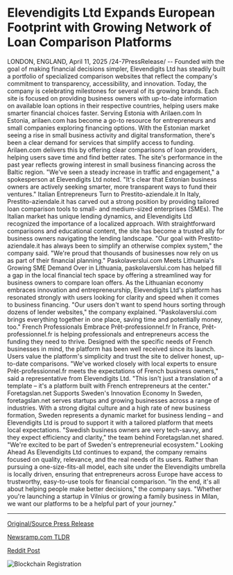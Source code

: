 # Elevendigits Ltd Expands European Footprint with Growing Network of Loan Comparison Platforms

LONDON, ENGLAND, April 11, 2025 /24-7PressRelease/ -- Founded with the goal of making financial decisions simpler, Elevendigits Ltd has steadily built a portfolio of specialized comparison websites that reflect the company's commitment to transparency, accessibility, and innovation. Today, the company is celebrating milestones for several of its growing brands.  Each site is focused on providing business owners with up-to-date information on available loan options in their respective countries, helping users make smarter financial choices faster.  Serving Estonia with Arilaen.com  In Estonia, arilaen.com has become a go-to resource for entrepreneurs and small companies exploring financing options. With the Estonian market seeing a rise in small business activity and digital transformation, there's been a clear demand for services that simplify access to funding. Arilaen.com delivers this by offering clear comparisons of loan providers, helping users save time and find better rates.  The site's performance in the past year reflects growing interest in small business financing across the Baltic region. "We've seen a steady increase in traffic and engagement," a spokesperson at Elevendigits Ltd noted. "It's clear that Estonian business owners are actively seeking smarter, more transparent ways to fund their ventures."  Italian Entrepreneurs Turn to Prestito-aziendale.it  In Italy, Prestito-aziendale.it has carved out a strong position by providing tailored loan comparison tools to small- and medium-sized enterprises (SMEs). The Italian market has unique lending dynamics, and Elevendigits Ltd recognized the importance of a localized approach. With straightforward comparisons and educational content, the site has become a trusted ally for business owners navigating the lending landscape.  "Our goal with Prestito-aziendale.it has always been to simplify an otherwise complex system," the company said. "We're proud that thousands of businesses now rely on us as part of their financial planning."  Paskolaverslui.com Meets Lithuania's Growing SME Demand  Over in Lithuania, paskolaverslui.com has helped fill a gap in the local financial tech space by offering a streamlined way for business owners to compare loan offers. As the Lithuanian economy embraces innovation and entrepreneurship, Elevendigits Ltd's platform has resonated strongly with users looking for clarity and speed when it comes to business financing.  "Our users don't want to spend hours sorting through dozens of lender websites," the company explained. "Paskolaverslui.com brings everything together in one place, saving time and potentially money, too."  French Professionals Embrace Prêt-professionnel.fr  In France, Prêt-professionnel.fr is helping professionals and entrepreneurs access the funding they need to thrive. Designed with the specific needs of French businesses in mind, the platform has been well received since its launch. Users value the platform's simplicity and trust the site to deliver honest, up-to-date comparisons.  "We've worked closely with local experts to ensure Prêt-professionnel.fr meets the expectations of French business owners," said a representative from Elevendigits Ltd. "This isn't just a translation of a template – it's a platform built with French entrepreneurs at the center."  Foretagslan.net Supports Sweden's Innovation Economy  In Sweden, foretagslan.net serves startups and growing businesses across a range of industries. With a strong digital culture and a high rate of new business formation, Sweden represents a dynamic market for business lending – and Elevendigits Ltd is proud to support it with a tailored platform that meets local expectations.  "Swedish business owners are very tech-savvy, and they expect efficiency and clarity," the team behind Foretagslan.net shared. "We're excited to be part of Sweden's entrepreneurial ecosystem."  Looking Ahead  As Elevendigits Ltd continues to expand, the company remains focused on quality, relevance, and the real needs of its users. Rather than pursuing a one-size-fits-all model, each site under the Elevendigits umbrella is locally driven, ensuring that entrepreneurs across Europe have access to trustworthy, easy-to-use tools for financial comparison.  "In the end, it's all about helping people make better decisions," the company says. "Whether you're launching a startup in Vilnius or growing a family business in Milan, we want our platforms to be a helpful part of your journey." 

---

[Original/Source Press Release](https://www.24-7pressrelease.com/press-release/521599/elevendigits-ltd-expands-european-footprint-with-growing-network-of-loan-comparison-platforms)
                    

[Newsramp.com TLDR](https://newsramp.com/curated-news/elevendigits-ltd-celebrates-success-across-multiple-european-markets/b31ca0716828ad23ab636de46ca7815a) 

 



[Reddit Post](https://www.reddit.com/r/StartupBusinessNews/comments/1jwk14b/elevendigits_ltd_celebrates_success_across/) 



![Blockchain Registration](https://cdn.newsramp.app/24-7PressRelease/qrcode/254/11/pintO8AG.webp)